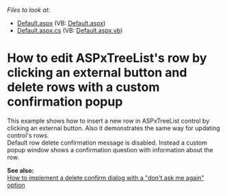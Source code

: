 <!-- default file list -->
*Files to look at*:

* [Default.aspx](./CS/WebSite/Default.aspx) (VB: [Default.aspx](./VB/WebSite/Default.aspx))
* [Default.aspx.cs](./CS/WebSite/Default.aspx.cs) (VB: [Default.aspx.vb](./VB/WebSite/Default.aspx.vb))
<!-- default file list end -->
#  How to edit ASPxTreeList's row by clicking an external button and delete rows with a custom confirmation popup


<p>This example shows how to insert a new row in ASPxTreeList control by clicking an external button. Also it demonstrates the same way for updating control's rows.<br />
Default row delete confirmation message is disabled. Instead a custom popup window shows a confirmation question with information about the row.</p><p><strong>See a</strong><strong>lso</strong><strong>:</strong><strong><br />
</strong><a href="https://www.devexpress.com/Support/Center/p/E1120">How to implement a delete confirm dialog with a "don't ask me again" option</a></p>

<br/>


